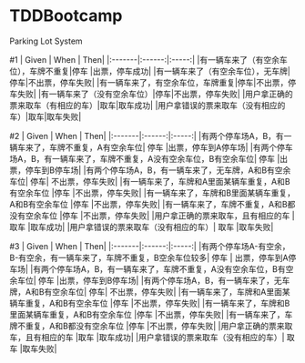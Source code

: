 # TDDBootcamp

Parking Lot System

#1
| Given | When | Then|
|:-------|:------:|:-----:|
|有一辆车来了（有空余车位），车牌不重复|停车	|出票，停车成功|
|有一辆车来了（有空余车位），无车牌|停车|不出票，停车失败|
|有一辆车来了，有空余车位，车牌重复|停车|不出票，停车失败|
|有一辆车来了（没有空余车位）|停车|不出票，停车失败|
|用户拿正确的票来取车（有相应的车）|取车|取车成功|
|用户拿错误的票来取车（没有相应的车）|取车|取车失败|

#2
| Given | When | Then|
|:-------|:------:|:-----:|
|有两个停车场A，B，有一辆车来了，车牌不重复，A有空余车位|	停车	|出票，停车到A停车场|
|有两个停车场A，B，有一辆车来了，车牌不重复，A没有空余车位，B有空余车位|	停车	|出票，停车到B停车场|
|有两个停车场A，B，有一辆车来了，无车牌，A和B有空余车位|	停车|	不出票，停车失败|
|有一辆车来了，车牌和A里面某辆车重复，A和B有空余车位	|停车	|不出票，停车失败|
|有一辆车来了，车牌和B里面某辆车重复，A和B有空余车位	|停车	|不出票，停车失败|
|有一辆车来了，车牌不重复，A和B都没有空余车位	|停车	|不出票，停车失败|
|用户拿正确的票来取车，且有相应的车	|取车	|取车成功|
|用户拿错误的票来取车（没有相应的车）|	取车	|取车失败|

#3
| Given | When | Then|
|:-------|:------:|:-----:|
|有两个停车场A-有空余，B-有空余，有一辆车来了，车牌不重复，B空余车位较多| 停车 | 出票，停车到A停车场|
|有两个停车场A，B，有一辆车来了，车牌不重复，A没有空余车位，B有空余车位|	停车	|出票，停车到B停车场|
|有两个停车场A，B，有一辆车来了，无车牌，A和B有空余车位|	停车|	不出票，停车失败|
|有一辆车来了，车牌和A里面某辆车重复，A和B有空余车位	|停车	|不出票，停车失败|
|有一辆车来了，车牌和B里面某辆车重复，A和B有空余车位	|停车	|不出票，停车失败|
|有一辆车来了，车牌不重复，A和B都没有空余车位	|停车	|不出票，停车失败|
|用户拿正确的票来取车，且有相应的车	|取车	|取车成功|
|用户拿错误的票来取车（没有相应的车）|	取车	|取车失败|